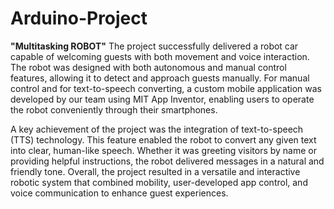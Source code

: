                     
                      
                      
  # Arduino-Project
**"Multitasking ROBOT"** 
The project successfully delivered a robot car capable of welcoming guests with both movement and voice interaction.
The robot was designed with both autonomous and manual control features, allowing it to detect and approach guests manually. 
For manual control and for text-to-speech converting, a custom mobile application was developed by our team using MIT App 
Inventor, enabling users to operate the robot conveniently through their smartphones.                                                            

A key achievement of the project was the integration of text-to-speech (TTS) technology. This feature enabled the robot to convert 
any given text into clear, human-like speech. Whether it was greeting visitors by name or providing helpful instructions, the robot
delivered messages in a natural and friendly tone. Overall, the project resulted in a versatile and interactive robotic system that
combined mobility, user-developed app control, and voice communication to enhance guest experiences.
  
  
  
  
